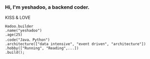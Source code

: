 ### Hi, I'm yeshadoo, a backend coder.

KISS & LOVE

```
Hadoo.builder
.name("yeshadoo")
.age(25)
.code("Java、Python")
.architecture(["data intensive", "event driven", "architecture"])
.hobby(["Running", "Reading",...])
.build();
```


